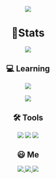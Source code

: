 <p align="center">
<img src="https://capsule-render.vercel.app/api?type=waving&reversal=true&color=timeGradient&height=300&section=header&text=HyeChang😊%20&fontSize=90"/>
<div align="center">
  <h1>🦈Stats</h1>
  <p align="center">
  <a href="https://github.com/Tmdhoon2/github-readme-stats">
<img src="https://github-readme-stats.vercel.app/api?username=ejong2&show_icons=true&theme=jolly">
    
  </a>
  </p>

  ## <b> 💻 Learning</b>
<img src="https://github-readme-stats.vercel.app/api/top-langs/?username=ejong2&layout=compact"/>
<br></br>
<img src="https://img.shields.io/badge/C-A8B9CC?style=flat-square&logo=C&logoColor=white"/>


## <b> 🛠 Tools</b>
<img src="https://img.shields.io/badge/MySql-d6912d?style=flat-square&logo=MySql&logoColor=white"/>  
<img src="https://img.shields.io/badge/Visual Studio-5C2D91?style=flat-square&logo=Visual Studio&logoColor=white"/>  
<img src="https://img.shields.io/badge/Notion-000000?style=flat-square&logo=Notion&logoColor=white"/>  


## <b> 😃 Me</b>
 <a href="https://velog.io/@enamu"> 
    <img src="https://img.shields.io/badge/ejong2-1FBF90?style=flat-square&logo=velog&logoColor=white"/>
 </a>
  <a href="https://www.notion.so/enamu-namu/like-a-Tree-c65455f2d11d4767ae9de0a060a72334"> 
    <img src="https://img.shields.io/badge/ejong2-000000?style=flat-square&logo=notion&logoColor=white"/>
 </a>
<img src="https://img.shields.io/badge/guyus5594@gmail.com-EA4335?style=flat-square&logo=gmail&logoColor=white"/>
</div>
